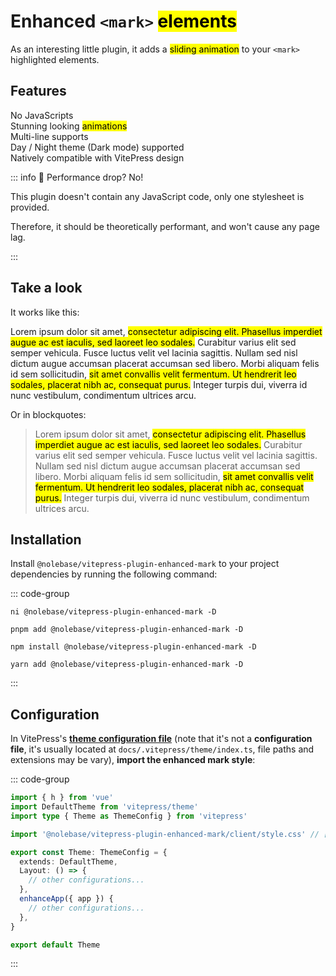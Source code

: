 # Enhanced `<mark>` <mark>elements</mark> <Badge type="tip" text="v2.0.0-rc5" />

As an interesting little plugin, it adds a <mark>sliding animation</mark> to your `<mark>` highlighted elements.

## Features

<div grid="~ cols-[auto_1fr] gap-1" items-start my-1>
  <div h=[1rem]><div i-icon-park-outline:check-one text="green-600" /></div>
  <span>No JavaScripts</span>
  <div h=[1rem]><div i-icon-park-outline:check-one text="green-600" /></div>
  <span>Stunning looking <mark>animations</mark></span>
  <div h=[1rem]><div i-icon-park-outline:check-one text="green-600" /></div>
  <span>Multi-line supports</span>
  <div h=[1rem]><div i-icon-park-outline:check-one text="green-600" /></div>
  <span>Day / Night theme (Dark mode) supported</span>
  <div h=[1rem]><div i-icon-park-outline:check-one text="green-600" /></div>
  <span>Natively compatible with VitePress design</span>
</div>

::: info 🤔 Performance drop? No!

This plugin doesn't contain any JavaScript code, only one stylesheet is provided.

Therefore, it should be theoretically performant, and won't cause any page lag.

:::

## Take a look

It works like this:

Lorem ipsum dolor sit amet, <mark>consectetur adipiscing elit. Phasellus imperdiet augue ac est iaculis, sed laoreet leo sodales.</mark> Curabitur varius elit sed semper vehicula. Fusce luctus velit vel lacinia sagittis. Nullam sed nisl dictum augue accumsan placerat accumsan sed libero. Morbi aliquam felis id sem sollicitudin, <mark>sit amet convallis velit fermentum. Ut hendrerit leo sodales, placerat nibh ac, consequat purus.</mark> Integer turpis dui, viverra id nunc vestibulum, condimentum ultrices arcu.

Or in blockquotes:

> Lorem ipsum dolor sit amet, <mark>consectetur adipiscing elit. Phasellus imperdiet augue ac est iaculis, sed laoreet leo sodales.</mark> Curabitur varius elit sed semper vehicula. Fusce luctus velit vel lacinia sagittis. Nullam sed nisl dictum augue accumsan placerat accumsan sed libero. Morbi aliquam felis id sem sollicitudin, <mark>sit amet convallis velit fermentum. Ut hendrerit leo sodales, placerat nibh ac, consequat purus.</mark> Integer turpis dui, viverra id nunc vestibulum, condimentum ultrices arcu.

## Installation

Install `@nolebase/vitepress-plugin-enhanced-mark` to your project dependencies by running the following command:

::: code-group

```shell [@antfu/ni]
ni @nolebase/vitepress-plugin-enhanced-mark -D
```

```shell [pnpm]
pnpm add @nolebase/vitepress-plugin-enhanced-mark -D
```

```shell [npm]
npm install @nolebase/vitepress-plugin-enhanced-mark -D
```

```shell [yarn]
yarn add @nolebase/vitepress-plugin-enhanced-mark -D
```

:::

## Configuration

In VitePress's [**theme configuration file**](https://vitepress.dev/reference/default-theme-config#default-theme-config) (note that it's not a **configuration file**, it's usually located at `docs/.vitepress/theme/index.ts`, file paths and extensions may be vary), **import the enhanced mark style**:

<!--@include: @/pages/en/snippets/details-colored-diff.md-->

::: code-group

```typescript twoslash [.vitepress/theme/index.ts]
import { h } from 'vue'
import DefaultTheme from 'vitepress/theme'
import type { Theme as ThemeConfig } from 'vitepress'

import '@nolebase/vitepress-plugin-enhanced-mark/client/style.css' // [!code ++]

export const Theme: ThemeConfig = {
  extends: DefaultTheme,
  Layout: () => {
    // other configurations...
  },
  enhanceApp({ app }) {
    // other configurations...
  },
}

export default Theme
```

:::
